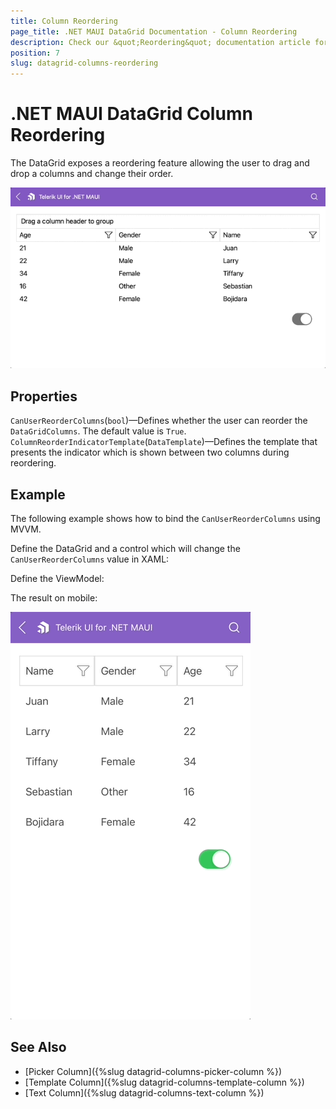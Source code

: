 ```yaml
---
title: Column Reordering
page_title: .NET MAUI DataGrid Documentation - Column Reordering
description: Check our &quot;Reordering&quot; documentation article for Telerik DataGrid for .NET MAUI control.
position: 7
slug: datagrid-columns-reordering
---
```


# .NET MAUI DataGrid Column Reordering

The DataGrid exposes a reordering feature allowing the user to drag and drop a columns and change their order.

![DataGrid Reordering Desktop](../images/datagrid-reordering-mac.gif)

## Properties

`CanUserReorderColumns`(`bool`)&mdash;Defines whether the user can reorder the `DataGridColumns`. The default value is `True`.
`ColumnReorderIndicatorTemplate`(`DataTemplate`)&mdash;Defines the template that presents the indicator which is shown between two columns during reordering.

## Example

The following example shows how to bind the `CanUserReorderColumns` using MVVM.

Define the DataGrid and a control which will change the `CanUserReorderColumns` value in XAML:

<snippet id='datagrid-reordering-example'/>

Define the ViewModel:

<snippet id='datagrid-reordering-viewmodel'/>

The result on mobile:

![DataGrid Reordering Phone](../images/datagrid-reordering-ios.gif)

## See Also

- [Picker Column]({%slug datagrid-columns-picker-column %})
- [Template Column]({%slug datagrid-columns-template-column %})
- [Text Column]({%slug datagrid-columns-text-column %})